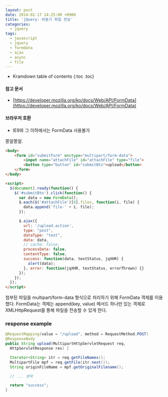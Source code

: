 ```yaml
---
layout: post
date: 2014-02-17 14:25:00 +0900
title: 'jQuery: 비동기 파일 전송'
categories:
  - jquery
tags:
  - javascript
  - jquery
  - formdata
  - ajax
  - async
  - file
---
```


* Kramdown table of contents
{:toc .toc}

#### 참고 문서

- [https://developer.mozilla.org/ko/docs/Web/API/FormData](https://developer.mozilla.org/ko/docs/Web/API/FormData)

#### 브라우저 호환

- IE9와 그 이하에서는 FormData 사용불가

쫑알쫑알.

```html
<body>
    <form id="submitForm" enctype="multipart/form-data">
        <input name="attachFile" id="attachFile" type="file">
        <button type="button" id="submitBtn">upload</button>
    </form>
</body>
```

```html
<script>
  $(document).ready(function() {
    $('#submitBtn').click(function() {
      var data = new FormData();
      $.each($('#attachFile')[0].files, function(i, file) {
        data.append('file-' + i, file);
      });

      $.ajax({
        url: '/upload.action',
        type: "post",
        dataType: "text",
        data: data,
        // cache: false,
        processData: false,
        contentType: false,
        success: function(data, textStatus, jqXHR) {
          alert(data);
        }, error: function(jqXHR, textStatus, errorThrown) {}
      });
    });
  });
</script>
```

첨부된 파일을 multipart/form-data 형식으로 처리하기 위해 FormData 객체를 이용했다. FormData는 객체는 append(key, value) 메서드 하나만 있는 객체로 XMLHttpRequest를 통해 파일을 전송할 수 있게 한다.

### response example

```java
@RequestMapping(value = "/upload", method = RequestMethod.POST)
@ResponseBody
public String upload(MultipartHttpServletRequest req,
  HttpServletResponse res) {

  Iterator<String> itr = req.getFileNames();
  MultipartFile mpf = req.getFile(itr.next());
  String originFileName = mpf.getOriginalFilename();

  // ... 생략

  return "success";
}
```
